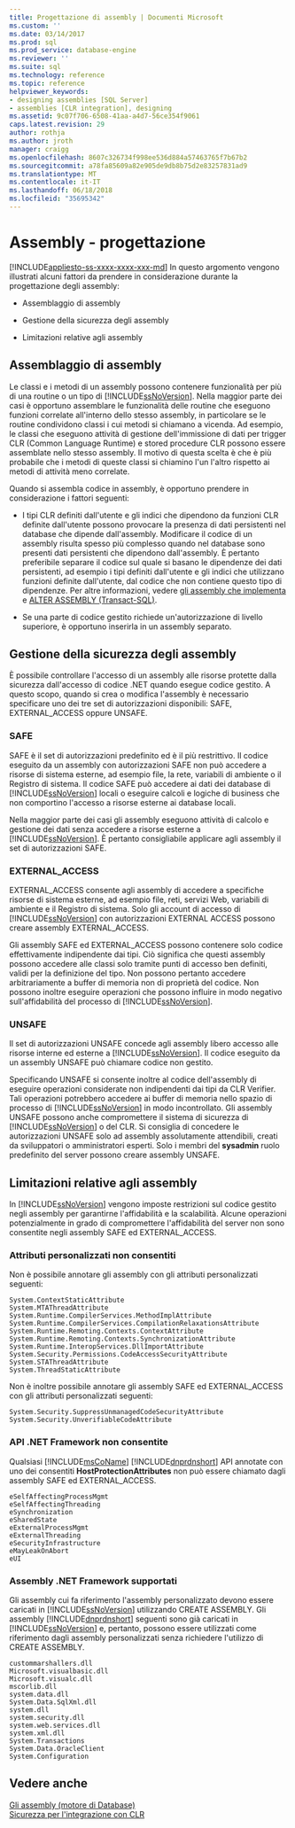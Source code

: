 ```yaml
---
title: Progettazione di assembly | Documenti Microsoft
ms.custom: ''
ms.date: 03/14/2017
ms.prod: sql
ms.prod_service: database-engine
ms.reviewer: ''
ms.suite: sql
ms.technology: reference
ms.topic: reference
helpviewer_keywords:
- designing assemblies [SQL Server]
- assemblies [CLR integration], designing
ms.assetid: 9c07f706-6508-41aa-a4d7-56ce354f9061
caps.latest.revision: 29
author: rothja
ms.author: jroth
manager: craigg
ms.openlocfilehash: 8607c326734f998ee536d884a57463765f7b67b2
ms.sourcegitcommit: a78fa85609a82e905de9db8b75d2e83257831ad9
ms.translationtype: MT
ms.contentlocale: it-IT
ms.lasthandoff: 06/18/2018
ms.locfileid: "35695342"
---
```

# <a name="assemblies---designing"></a>Assembly - progettazione
[!INCLUDE[appliesto-ss-xxxx-xxxx-xxx-md](../../includes/appliesto-ss-xxxx-xxxx-xxx-md.md)]
  In questo argomento vengono illustrati alcuni fattori da prendere in considerazione durante la progettazione degli assembly:  
  
-   Assemblaggio di assembly  
  
-   Gestione della sicurezza degli assembly  
  
-   Limitazioni relative agli assembly  
  
## <a name="packaging-assemblies"></a>Assemblaggio di assembly  
 Le classi e i metodi di un assembly possono contenere funzionalità per più di una routine o un tipo di [!INCLUDE[ssNoVersion](../../includes/ssnoversion-md.md)]. Nella maggior parte dei casi è opportuno assemblare le funzionalità delle routine che eseguono funzioni correlate all'interno dello stesso assembly, in particolare se le routine condividono classi i cui metodi si chiamano a vicenda. Ad esempio, le classi che eseguono attività di gestione dell'immissione di dati per trigger CLR (Common Language Runtime) e stored procedure CLR possono essere assemblate nello stesso assembly. Il motivo di questa scelta è che è più probabile che i metodi di queste classi si chiamino l'un l'altro rispetto ai metodi di attività meno correlate.  
  
 Quando si assembla codice in assembly, è opportuno prendere in considerazione i fattori seguenti:  
  
-   I tipi CLR definiti dall'utente e gli indici che dipendono da funzioni CLR definite dall'utente possono provocare la presenza di dati persistenti nel database che dipende dall'assembly. Modificare il codice di un assembly risulta spesso più complesso quando nel database sono presenti dati persistenti che dipendono dall'assembly. È pertanto preferibile separare il codice sul quale si basano le dipendenze dei dati persistenti, ad esempio i tipi definiti dall'utente e gli indici che utilizzano funzioni definite dall'utente, dal codice che non contiene questo tipo di dipendenze. Per altre informazioni, vedere [gli assembly che implementa](../../relational-databases/clr-integration/assemblies-implementing.md) e [ALTER ASSEMBLY &#40;Transact-SQL&#41;](../../t-sql/statements/alter-assembly-transact-sql.md).  
  
-   Se una parte di codice gestito richiede un'autorizzazione di livello superiore, è opportuno inserirla in un assembly separato.  
  
## <a name="managing-assembly-security"></a>Gestione della sicurezza degli assembly  
 È possibile controllare l'accesso di un assembly alle risorse protette dalla sicurezza dall'accesso di codice .NET quando esegue codice gestito. A questo scopo, quando si crea o modifica l'assembly è necessario specificare uno dei tre set di autorizzazioni disponibili: SAFE, EXTERNAL_ACCESS oppure UNSAFE.  
  
### <a name="safe"></a>SAFE  
 SAFE è il set di autorizzazioni predefinito ed è il più restrittivo. Il codice eseguito da un assembly con autorizzazioni SAFE non può accedere a risorse di sistema esterne, ad esempio file, la rete, variabili di ambiente o il Registro di sistema. Il codice SAFE può accedere ai dati dei database di [!INCLUDE[ssNoVersion](../../includes/ssnoversion-md.md)] locali o eseguire calcoli e logiche di business che non comportino l'accesso a risorse esterne ai database locali.  
  
 Nella maggior parte dei casi gli assembly eseguono attività di calcolo e gestione dei dati senza accedere a risorse esterne a [!INCLUDE[ssNoVersion](../../includes/ssnoversion-md.md)]. È pertanto consigliabile applicare agli assembly il set di autorizzazioni SAFE.  
  
### <a name="externalaccess"></a>EXTERNAL_ACCESS  
 EXTERNAL_ACCESS consente agli assembly di accedere a specifiche risorse di sistema esterne, ad esempio file, reti, servizi Web, variabili di ambiente e il Registro di sistema. Solo gli account di accesso di [!INCLUDE[ssNoVersion](../../includes/ssnoversion-md.md)] con autorizzazioni EXTERNAL ACCESS possono creare assembly EXTERNAL_ACCESS.  
  
 Gli assembly SAFE ed EXTERNAL_ACCESS possono contenere solo codice effettivamente indipendente dai tipi. Ciò significa che questi assembly possono accedere alle classi solo tramite punti di accesso ben definiti, validi per la definizione del tipo. Non possono pertanto accedere arbitrariamente a buffer di memoria non di proprietà del codice. Non possono inoltre eseguire operazioni che possono influire in modo negativo sull'affidabilità del processo di [!INCLUDE[ssNoVersion](../../includes/ssnoversion-md.md)].  
  
### <a name="unsafe"></a>UNSAFE  
 Il set di autorizzazioni UNSAFE concede agli assembly libero accesso alle risorse interne ed esterne a [!INCLUDE[ssNoVersion](../../includes/ssnoversion-md.md)]. Il codice eseguito da un assembly UNSAFE può chiamare codice non gestito.  
  
 Specificando UNSAFE si consente inoltre al codice dell'assembly di eseguire operazioni considerate non indipendenti dai tipi da CLR Verifier. Tali operazioni potrebbero accedere ai buffer di memoria nello spazio di processo di [!INCLUDE[ssNoVersion](../../includes/ssnoversion-md.md)] in modo incontrollato. Gli assembly UNSAFE possono anche compromettere il sistema di sicurezza di [!INCLUDE[ssNoVersion](../../includes/ssnoversion-md.md)] o del CLR. Si consiglia di concedere le autorizzazioni UNSAFE solo ad assembly assolutamente attendibili, creati da sviluppatori o amministratori esperti. Solo i membri del **sysadmin** ruolo predefinito del server possono creare assembly UNSAFE.  
  
## <a name="restrictions-on-assemblies"></a>Limitazioni relative agli assembly  
 In [!INCLUDE[ssNoVersion](../../includes/ssnoversion-md.md)] vengono imposte restrizioni sul codice gestito negli assembly per garantirne l'affidabilità e la scalabilità. Alcune operazioni potenzialmente in grado di compromettere l'affidabilità del server non sono consentite negli assembly SAFE ed EXTERNAL_ACCESS.  
  
### <a name="disallowed-custom-attributes"></a>Attributi personalizzati non consentiti  
 Non è possibile annotare gli assembly con gli attributi personalizzati seguenti:  
  
```  
System.ContextStaticAttribute  
System.MTAThreadAttribute  
System.Runtime.CompilerServices.MethodImplAttribute  
System.Runtime.CompilerServices.CompilationRelaxationsAttribute  
System.Runtime.Remoting.Contexts.ContextAttribute  
System.Runtime.Remoting.Contexts.SynchronizationAttribute  
System.Runtime.InteropServices.DllImportAttribute   
System.Security.Permissions.CodeAccessSecurityAttribute  
System.STAThreadAttribute  
System.ThreadStaticAttribute  
```  
  
 Non è inoltre possibile annotare gli assembly SAFE ed EXTERNAL_ACCESS con gli attributi personalizzati seguenti:  
  
```  
System.Security.SuppressUnmanagedCodeSecurityAttribute  
System.Security.UnverifiableCodeAttribute  
```  
  
### <a name="disallowed-net-framework-apis"></a>API .NET Framework non consentite  
 Qualsiasi [!INCLUDE[msCoName](../../includes/msconame-md.md)] [!INCLUDE[dnprdnshort](../../includes/dnprdnshort-md.md)] API annotate con uno dei consentiti **HostProtectionAttributes** non può essere chiamato dagli assembly SAFE ed EXTERNAL_ACCESS.  
  
```  
eSelfAffectingProcessMgmt  
eSelfAffectingThreading  
eSynchronization  
eSharedState   
eExternalProcessMgmt  
eExternalThreading  
eSecurityInfrastructure  
eMayLeakOnAbort  
eUI  
```  
  
### <a name="supported-net-framework-assemblies"></a>Assembly .NET Framework supportati  
 Gli assembly cui fa riferimento l'assembly personalizzato devono essere caricati in [!INCLUDE[ssNoVersion](../../includes/ssnoversion-md.md)] utilizzando CREATE ASSEMBLY. Gli assembly [!INCLUDE[dnprdnshort](../../includes/dnprdnshort-md.md)] seguenti sono già caricati in [!INCLUDE[ssNoVersion](../../includes/ssnoversion-md.md)] e, pertanto, possono essere utilizzati come riferimento dagli assembly personalizzati senza richiedere l'utilizzo di CREATE ASSEMBLY.  
  
```  
custommarshallers.dll  
Microsoft.visualbasic.dll  
Microsoft.visualc.dll  
mscorlib.dll  
system.data.dll  
System.Data.SqlXml.dll  
system.dll  
system.security.dll  
system.web.services.dll  
system.xml.dll  
System.Transactions  
System.Data.OracleClient  
System.Configuration  
```  
  
## <a name="see-also"></a>Vedere anche  
 [Gli assembly &#40;motore di Database&#41;](../../relational-databases/clr-integration/assemblies-database-engine.md)   
 [Sicurezza per l'integrazione con CLR](../../relational-databases/clr-integration/security/clr-integration-security.md)  
  
  
